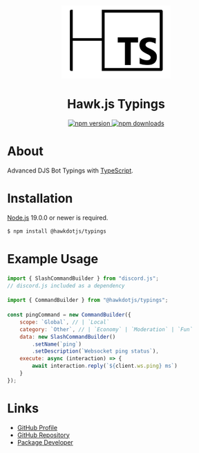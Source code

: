 <div align="center">
  <div>
    <img src="https://github.com/EnHawk/EnHawk/blob/master/packages/typings/icon.png"
          alt="pack icon"
          width="50%" 
          height="50%" />
  </div>
  <h1>Hawk.js Typings</h1>
  <div>
    <a href="https://www.npmjs.com/package/@hawkdotjs/typings">
      <img src="https://img.shields.io/npm/v/@hawkdotjs/typings?style=for-the-badge" alt="npm version" />
    </a>
    <a href="https://www.npmjs.com/package/@hawkdotjs/typings">
      <img src="https://img.shields.io/npm/dt/@hawkdotjs/typings?style=for-the-badge" alt="npm downloads" />
    </a>
  </div>
</div>

# About
Advanced DJS Bot Typings with [TypeScript](https://www.typescriptlang.org).

# Installation
[Node.js](https://nodejs.org) 19.0.0 or newer is required.
```bash
$ npm install @hawkdotjs/typings
```

# Example Usage
```js
import { SlashCommandBuilder } from "discord.js";
// discord.js included as a dependency

import { CommandBuilder } from "@hawkdotjs/typings";

const pingCommand = new CommandBuilder({
    scope: `Global`, // | `Local`
    category: `Other`, // | `Economy` | `Moderation` | `Fun`
    data: new SlashCommandBuilder()
        .setName(`ping`)
        .setDescription(`Websocket ping status`),
    execute: async (interaction) => {
        await interaction.reply(`${client.ws.ping} ms`)
    }
});
```

# Links
- [GitHub Profile](https://github.com/EnHawk)
- [GitHub Repository][def]
- [Package Developer](https://www.npmjs.com/~enlight_hawk)

[def]: https://github.com/EnHawk/EnHawk
